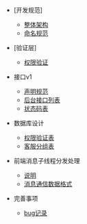 - [开发规范]
  - [整体架构](dev/framework.md)
  - [命名规范](dev/specification)

- [验证层]
  - [权限验证](validate/auth.md)

- 接口v1
  - [声明规范](api/introduce.md)
  - [后台接口列表](api/list.md)
  - [状态码表](api/status.md)

- 数据库设计
  - [权限验证表](database/auth.md)
  - [客服分组表](database/gmember.md)
- 前端消息子线程分发处理
  - [说明](font_end_message/desc.md)
  - [消息通信数据格式](font_end_message/des_format.md)
- 完善事项 
  - [bug记录](plan/bugs.md)
 
